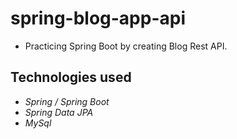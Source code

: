 # spring-blog-app-api

- Practicing Spring Boot by creating Blog Rest API.

## Technologies used
- *Spring / Spring Boot*
- *Spring Data JPA*
- *MySql*
